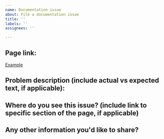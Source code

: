 ```yaml
---
name: Documentation issue
about: File a documentation issue
title: ''
labels: ''
assignees: ''

---
```


## Page link:
 
[Example](example.com)

##  Problem description (include actual vs expected text, if applicable):



##  Where do you see this issue? (include link to specific section of the page, if applicable)



## Any other information you'd like to share?
